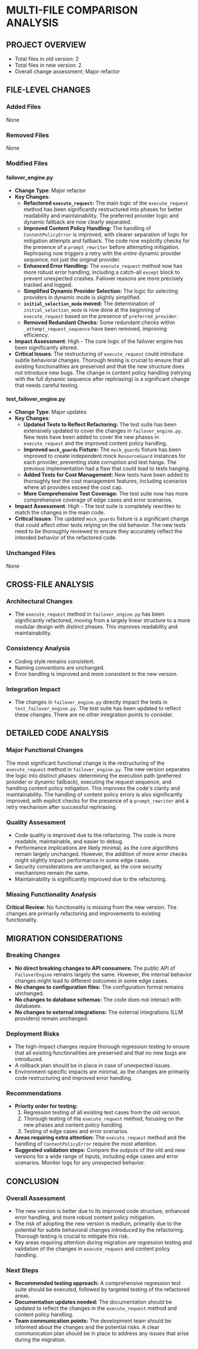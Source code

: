 # MULTI-FILE COMPARISON ANALYSIS

## PROJECT OVERVIEW
- Total files in old version: 2
- Total files in new version: 2
- Overall change assessment: Major refactor

## FILE-LEVEL CHANGES

### Added Files
None

### Removed Files
None

### Modified Files

#### failover_engine.py
- **Change Type**: Major refactor
- **Key Changes**:
  - **Refactored `execute_request`:** The main logic of the `execute_request` method has been significantly restructured into phases for better readability and maintainability.  The preferred provider logic and dynamic fallback are now clearly separated.
  - **Improved Content Policy Handling:** The handling of `ContentPolicyError` is improved, with clearer separation of logic for mitigation attempts and fallback.  The code now explicitly checks for the presence of a `prompt_rewriter` before attempting mitigation.  Rephrasing now triggers a retry with the *entire* dynamic provider sequence, not just the original provider.
  - **Enhanced Error Handling:** The `execute_request` method now has more robust error handling, including a catch-all `except` block to prevent unexpected crashes.  Failover reasons are more precisely tracked and logged.
  - **Simplified Dynamic Provider Selection:** The logic for selecting providers in dynamic mode is slightly simplified.
  - **`initial_selection_mode` moved:** The determination of `initial_selection_mode` is now done at the beginning of `execute_request` based on the presence of `preferred_provider`.
  - **Removed Redundant Checks:** Some redundant checks within `_attempt_request_sequence` have been removed, improving efficiency.
- **Impact Assessment**: High - The core logic of the failover engine has been significantly altered.
- **Critical Issues**:  The restructuring of `execute_request` could introduce subtle behavioral changes.  Thorough testing is crucial to ensure that all existing functionalities are preserved and that the new structure does not introduce new bugs.  The change in content policy handling (retrying with the full dynamic sequence after rephrasing) is a significant change that needs careful testing.

#### test_failover_engine.py
- **Change Type**: Major updates
- **Key Changes**:
  - **Updated Tests to Reflect Refactoring:** The test suite has been extensively updated to cover the changes in `failover_engine.py`.  New tests have been added to cover the new phases in `execute_request` and the improved content policy handling.
  - **Improved `mock_guards` Fixture:** The `mock_guards` fixture has been improved to create independent mock `ResourceGuard` instances for each provider, preventing state corruption and test hangs.  The previous implementation had a flaw that could lead to tests hanging.
  - **Added Tests for Cost Management:** New tests have been added to thoroughly test the cost management features, including scenarios where all providers exceed the cost cap.
  - **More Comprehensive Test Coverage:** The test suite now has more comprehensive coverage of edge cases and error scenarios.
- **Impact Assessment**: High - The test suite is completely rewritten to match the changes in the main code.
- **Critical Issues**:  The updated `mock_guards` fixture is a significant change that could affect other tests relying on the old behavior.  The new tests need to be thoroughly reviewed to ensure they accurately reflect the intended behavior of the refactored code.


### Unchanged Files
None

## CROSS-FILE ANALYSIS

### Architectural Changes
- The `execute_request` method in `failover_engine.py` has been significantly refactored, moving from a largely linear structure to a more modular design with distinct phases. This improves readability and maintainability.

### Consistency Analysis
- Coding style remains consistent.
- Naming conventions are unchanged.
- Error handling is improved and more consistent in the new version.

### Integration Impact
- The changes in `failover_engine.py` directly impact the tests in `test_failover_engine.py`.  The test suite has been updated to reflect these changes.  There are no other integration points to consider.

## DETAILED CODE ANALYSIS

### Major Functional Changes
The most significant functional change is the restructuring of the `execute_request` method in `failover_engine.py`. The new version separates the logic into distinct phases: determining the execution path (preferred provider or dynamic fallback), executing the request sequence, and handling content policy mitigation. This improves the code's clarity and maintainability.  The handling of content policy errors is also significantly improved, with explicit checks for the presence of a `prompt_rewriter` and a retry mechanism after successful rephrasing.

### Quality Assessment
- Code quality is improved due to the refactoring. The code is more readable, maintainable, and easier to debug.
- Performance implications are likely minimal, as the core algorithms remain largely unchanged.  However, the addition of more error checks might slightly impact performance in some edge cases.
- Security considerations are unchanged, as the core security mechanisms remain the same.
- Maintainability is significantly improved due to the refactoring.

### Missing Functionality Analysis
**Critical Review**: No functionality is missing from the new version.  The changes are primarily refactoring and improvements to existing functionality.

## MIGRATION CONSIDERATIONS

### Breaking Changes
- **No direct breaking changes to API consumers:** The public API of `FailoverEngine` remains largely the same. However, the internal behavior changes might lead to different outcomes in some edge cases.
- **No changes to configuration files:** The configuration format remains unchanged.
- **No changes to database schemas:** The code does not interact with databases.
- **No changes to external integrations:** The external integrations (LLM providers) remain unchanged.

### Deployment Risks
- The high-impact changes require thorough regression testing to ensure that all existing functionalities are preserved and that no new bugs are introduced.
- A rollback plan should be in place in case of unexpected issues.
- Environment-specific impacts are minimal, as the changes are primarily code restructuring and improved error handling.

### Recommendations
- **Priority order for testing:**
    1. Regression testing of all existing test cases from the old version.
    2. Thorough testing of the `execute_request` method, focusing on the new phases and content policy handling.
    3. Testing of edge cases and error scenarios.
- **Areas requiring extra attention:** The `execute_request` method and the handling of `ContentPolicyError` require the most attention.
- **Suggested validation steps:**  Compare the outputs of the old and new versions for a wide range of inputs, including edge cases and error scenarios.  Monitor logs for any unexpected behavior.

## CONCLUSION

### Overall Assessment
- The new version is better due to its improved code structure, enhanced error handling, and more robust content policy mitigation.
- The risk of adopting the new version is medium, primarily due to the potential for subtle behavioral changes introduced by the refactoring.  Thorough testing is crucial to mitigate this risk.
- Key areas requiring attention during migration are regression testing and validation of the changes in `execute_request` and content policy handling.

### Next Steps
- **Recommended testing approach:**  A comprehensive regression test suite should be executed, followed by targeted testing of the refactored areas.
- **Documentation updates needed:** The documentation should be updated to reflect the changes in the `execute_request` method and content policy handling.
- **Team communication points:**  The development team should be informed about the changes and the potential risks.  A clear communication plan should be in place to address any issues that arise during the migration.


